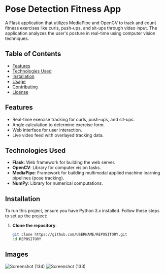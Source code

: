 # Pose Detection Fitness App

A Flask application that utilizes MediaPipe and OpenCV to track and count fitness exercises like curls, push-ups, and sit-ups through video input. The application analyzes the user's posture in real-time using computer vision techniques.

## Table of Contents

- [Features](#features)
- [Technologies Used](#technologies-used)
- [Installation](#installation)
- [Usage](#usage)
- [Contributing](#contributing)
- [License](#license)

## Features

- Real-time exercise tracking for curls, push-ups, and sit-ups.
- Angle calculation to determine exercise form.
- Web interface for user interaction.
- Live video feed with overlayed tracking data.

## Technologies Used

- **Flask**: Web framework for building the web server.
- **OpenCV**: Library for computer vision tasks.
- **MediaPipe**: Framework for building multimodal applied machine learning pipelines (pose tracking).
- **NumPy**: Library for numerical computations.

## Installation

To run this project, ensure you have Python 3.x installed. Follow these steps to set up the project:

1. **Clone the repository**:
   ```bash
   git clone https://github.com/USERNAME/REPOSITORY.git
   cd REPOSITORY
## Images
![Screenshot (134)](https://github.com/user-attachments/assets/9d8af723-fac5-4fce-b01a-4622d093c497)
![Screenshot (133)](https://github.com/user-attachments/assets/572190d9-b9ff-4447-9579-59cdf3cd67d8)
